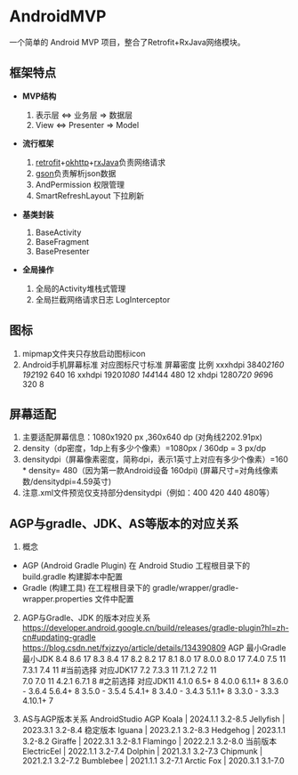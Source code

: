 # AndroidMVP
一个简单的 Android MVP 项目，整合了Retrofit+RxJava网络模块。

## 框架特点

- **MVP结构**

    1. 表示层 <=> 业务层 => 数据层
    2. View <=> Presenter => Model

- **流行框架**

    1. [retrofit](https://github.com/square/retrofit)+[okhttp](https://github.com/square/okhttp)+[rxJava](https://github.com/ReactiveX/RxJava)负责网络请求
    2. [gson](https://github.com/google/gson)负责解析json数据
    3. AndPermission 权限管理
    4. SmartRefreshLayout 下拉刷新

- **基类封装**

    1. BaseActivity
    2. BaseFragment
    3. BasePresenter

- **全局操作**

    1. 全局的Activity堆栈式管理
    2. 全局拦截网络请求日志 LogInterceptor
     
## 图标

1. mipmap文件夹只存放启动图标icon
2. Android手机屏幕标准                    对应图标尺寸标准      屏幕密度       比例
   xxxhdpi 3840*2160                         192*192             640          16
   xxhdpi 1920*1080                          144*144             480          12
   xhdpi  1280*720                            96*96              320           8

## 屏幕适配

1. 主要适配屏幕信息：1080x1920 px ,360x640 dp (对角线2202.91px)
2. density（dp密度，1dp上有多少个像素）=1080px / 360dp = 3 px/dp
3. densitydpi（屏幕像素密度，简称dpi，表示1英寸上对应有多少个像素）=160 * density= 480（因为第一款Android设备 160dpi)
	(屏幕尺寸=对角线像素数/densitydpi=4.59英寸)
4. 注意.xml文件预览仅支持部分densitydpi（例如：400 420 440 480等）


## AGP与gradle、JDK、AS等版本的对应关系

1. 概念 
+ AGP (Android Gradle Plugin)
在 Android Studio 工程根目录下的 build.gradle 构建脚本中配置
+ Gradle (构建工具) 
在工程根目录下的 gradle/wrapper/gradle-wrapper.properties 文件中配置


2. AGP与Gradle、JDK 的版本对应关系
https://developer.android.google.cn/build/releases/gradle-plugin?hl=zh-cn#updating-gradle
https://blog.csdn.net/fxjzzyo/article/details/134390809
   AGP              最小Gradle  最小JDK
   8.4	             8.6	    17
   8.3	             8.4     	17
   8.2            	 8.2	    17
   8.1	             8.0	    17
   8.0.0	         8.0	    17
   7.4.0	         7.5	    11
   7.3.1             7.4        11 #当前选择 对应JDK17
   7.2               7.3.3      11
   7.1.2             7.2        11   
   7.0               7.0        11
   4.2.1             6.7.1       8 #之前选择 对应JDK11
   4.1.0             6.5+        8
   4.0.0             6.1.1+      8
   3.6.0 - 3.6.4     5.6.4+      8
   3.5.0 - 3.5.4     5.4.1+      8
   3.4.0 - 3.4.3     5.1.1+      8
   3.3.0 - 3.3.3     4.10.1+     7

3. AS与AGP版本关系
AndroidStudio          AGP
Koala | 2024.1.1       3.2-8.5
Jellyfish | 2023.3.1   3.2-8.4 稳定版本
Iguana | 2023.2.1	   3.2-8.3
Hedgehog | 2023.1.1	   3.2-8.2
Giraffe | 2022.3.1     3.2-8.1
Flamingo | 2022.2.1    3.2-8.0 当前版本
ElectricEel | 2022.1.1 3.2-7.4
Dolphin | 2021.3.1     3.2-7.3
Chipmunk | 2021.2.1    3.2-7.2
Bumblebee | 2021.1.1   3.2-7.1
Arctic Fox | 2020.3.1  3.1-7.0

